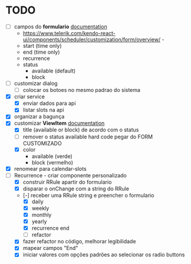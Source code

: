 # TODO

- [ ] campos do **formulario** [documentation](https://www.telerik.com/kendo-react-ui/components/scheduler/customization/form/editor/)
  - https://www.telerik.com/kendo-react-ui/components/scheduler/customization/form/overview/ -
  - start (time only)
  - end (time only)
  - recurrence
  - status
    - available (default)
    - block
- [ ] customizar dialog
  - [ ] colocar os botoes no mesmo padrao do sistema
- [x] criar service
  - [x] enviar dados para api
  - [x] listar slots na api
- [x] organizar a bagunça
- [x] customizar **ViewItem** [documentation](https://www.telerik.com/kendo-react-ui/components/scheduler/customization/items/view-item/)
  - [x] title (available or block) de acordo com o status
  - [ ] remover o status available hard code pegar do FORM CUSTOMIZADO
  - [x] color
    - available (verde)
    - block (vermelho)
- [x] renomear para calendar-slots
- [ ] Recurrence - criar componente personalizado
  - [x] construir RRule apartir do formulario
  - [x] disparar o onChange com a string do RRule
  - [-] receber uma RRule string e preencher o formulario
    - [x] daily
    - [x] weekly
    - [x] monthly
    - [x] yearly
    - [x] recurrence end
    - [ ] refactor
  - [x] fazer refactor no código, melhorar legibilidade
  - [x] mapear campos "End"
  - [x] iniciar valores com opções padrões ao selecionar os radio buttons
